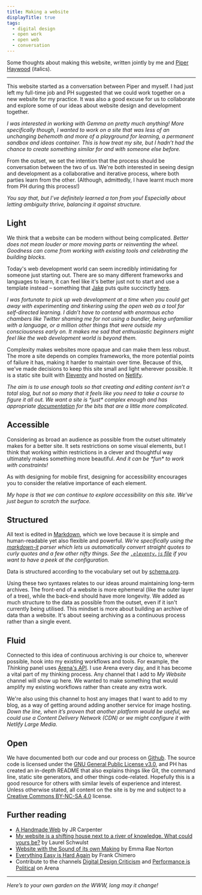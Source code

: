 ```yaml
---
title: Making a website
displayTitle: true
tags:
  - digital design
  - open work
  - open web
  - conversation
---
```


Some thoughts about making this website, written jointly by me and <a href="http://piperhaywood.com/">Piper Haywood</a> (italics).

<hr>

This website started as a conversation between Piper and myself. I had just left my full-time job and PH suggested that we could work together on a new website for my practice. It was also a good excuse for us to collaborate and explore some of our ideas about website design and development together.

_I was interested in working with Gemma on pretty much anything! More specifically though, I wanted to work on a site that was less of an unchanging behemoth and more of a playground for learning, a permanent sandbox and ideas container. This is how treat my site, but I hadn’t had the chance to create something similar for and with someone else before._

From the outset, we set the intention that the process should be conversation between the two of us. We're both interested in seeing design and development as a collaborative and iterative process, where both parties learn from the other. (Although, admittedly, I have learnt much more from PH during this process!)

_You say that, but I’ve definitely learned a ton from you! Especially about letting ambiguity thrive, balancing it against structure._

<!-- more -->

## Light

We think that a website can be modern without being complicated. _Better does not mean louder or more moving parts or reinventing the wheel. Goodness can come from working with existing tools and celebrating the building blocks._

Today's web development world can seem incredibly intimidating for someone just starting out. There are so many different frameworks and languages to learn, it can feel like it's better just not to start and use a template instead – something that [Jake](https://dow-smith.com/) puts quite succinctly [here](https://twitter.com/jakedowsmith/status/1184125876608352256).

_I was fortunate to pick up web development at a time when you could get away with experimenting and tinkering using the open web as a tool for self-directed learning. I didn’t have to contend with enormous echo chambers like Twitter shaming me for not using a bundler, being unfamiliar with a language, or a million other things that were outside my consciousness early on. It makes me sad that enthusiastic beginners might feel like the web development world is beyond them._

Complexity makes websites more opaque and can make them less robust. The more a site depends on complex frameworks, the more potential points of failure it has, making it harder to maintain over time. Because of this, we've made decisions to keep this site small and light wherever possible. It is a static site built with [Eleventy](https://www.11ty.io/) and hosted on [Netlify](https://www.netlify.com/).

_The aim is to use enough tools so that creating and editing content isn’t a total slog, but not so many that it feels like you need to take a course to figure it all out. We want a site is \*just\* complex enough and has appropriate [documentation](https://github.com/GemCopeland/personal-website/blob/master/README.md) for the bits that are a little more complicated._

## Accessible

Considering as broad an audience as possible from the outset ultimately makes for a better site. It sets restrictions on some visual elements, but I think that working within restrictions in a clever and thoughtful way ultimately makes something more beautiful. _And it can be \*fun\* to work with constraints!_

As with designing for mobile first, designing for accessibility encourages you to consider the relative importance of each element.

_My hope is that we can continue to explore accessibility on this site. We’ve just begun to scratch the surface._

## Structured

All text is edited in [Markdown](https://www.markdownguide.org/basic-syntax/), which we love because it is simple and human-readable yet also flexible and powerful. _We’re specifically using the [markdown-it](https://github.com/markdown-it/markdown-it) parser which lets us automatically convert straight quotes to curly quotes and a few other nifty things. See the [`.eleventy.js` file](https://github.com/GemCopeland/personal-website/blob/master/.eleventy.js) if you want to have a peek at the configuration._

Data is structured according to the vocabulary set out by [schema.org](https://schema.org/).

Using these two syntaxes relates to our ideas around maintaining long-term archives. The front-end of a website is more ephemeral (like the outer layer of a tree), while the back-end should have more longevity. We added as much structure to the data as possible from the outset, even if it isn't currently being utilised. This mindset is more about building an archive of data than a website. It's about seeing archiving as a continuous process rather than a single event.

## Fluid

Connected to this idea of continuous archiving is our choice to, wherever possible, hook into my existing workflows and tools. For example, the _Thinking_ panel uses [Arena's API](https://dev.are.na). I use Arena every day, and it has become a vital part of my thinking process. Any channel that I add to _My Website_ channel will show up here. We wanted to make something that would amplify my existing workflows rather than create any extra work.

We're also using this channel to host any images that I want to add to my blog, as a way of getting around adding another service for image hosting. _Down the line, when it’s proven that another platform would be useful, we could use a Content Delivery Network (CDN) or we might configure it with Netlify Large Media._

## Open

We have documented both our code and our process on [Github](https://github.com/GemCopeland/personal-website). The source code is licensed under the [GNU General Public License v3.0](https://github.com/GemCopeland/personal-website/blob/master/LICENSE), and PH has created an in-depth README that also explains things like Git, the command line, static site generators, and other things code-related. Hopefully this is a good resource for others with similar levels of experience and interest. Unless otherwise stated, all content on the site is by me and subject to a [Creative Commons BY-NC-SA 4.0](https://creativecommons.org/licenses/by-nc-sa/4.0/) license.

## Further reading

- [A Handmade Web](http://luckysoap.com/statements/handmadeweb.html) by JR Carpenter
- [My website is a shifting house next to a river of knowledge. What could yours be?](https://thecreativeindependent.com/people/laurel-schwulst-my-website-is-a-shifting-house-next-to-a-river-of-knowledge-what-could-yours-be/) by Laurel Schwulst
- [Website with the Sound of its own Making](http://websitewiththesoundofitsownmaking.net/) by Emma Rae Norton
- [Everything Easy is Hard Again](https://frankchimero.com/writing/everything-easy-is-hard-again/) by Frank Chimero
- Contribute to the channels [Digital Design Criticism](https://www.are.na/gemma-copeland/digital-design-criticism) and [Performance is Political](https://www.are.na/gemma-copeland/performance-is-political) on Arena

<hr>

_Here’s to your own garden on the WWW, long may it change!_
